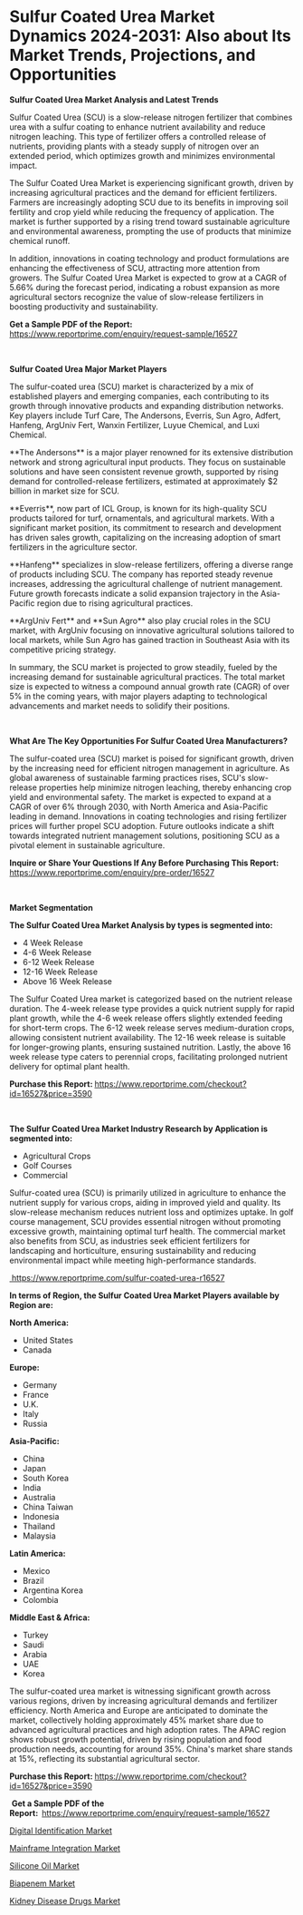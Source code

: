 <p><h1>Sulfur Coated Urea Market Dynamics 2024-2031: Also about Its Market Trends, Projections, and Opportunities</h1></p><p><strong>Sulfur Coated Urea Market Analysis and Latest Trends</strong></p>
<p><p>Sulfur Coated Urea (SCU) is a slow-release nitrogen fertilizer that combines urea with a sulfur coating to enhance nutrient availability and reduce nitrogen leaching. This type of fertilizer offers a controlled release of nutrients, providing plants with a steady supply of nitrogen over an extended period, which optimizes growth and minimizes environmental impact.</p><p>The Sulfur Coated Urea Market is experiencing significant growth, driven by increasing agricultural practices and the demand for efficient fertilizers. Farmers are increasingly adopting SCU due to its benefits in improving soil fertility and crop yield while reducing the frequency of application. The market is further supported by a rising trend toward sustainable agriculture and environmental awareness, prompting the use of products that minimize chemical runoff.</p><p>In addition, innovations in coating technology and product formulations are enhancing the effectiveness of SCU, attracting more attention from growers. The Sulfur Coated Urea Market is expected to grow at a CAGR of 5.66% during the forecast period, indicating a robust expansion as more agricultural sectors recognize the value of slow-release fertilizers in boosting productivity and sustainability.</p></p>
<p><strong>Get a Sample PDF of the Report:&nbsp;</strong> <a href="https://www.reportprime.com/enquiry/request-sample/16527?utm_campaign=116&utm_medium=2&utm_source=Github&utm_content=ia&utm_term=23112024&utm_id=sulfur-coated-urea">https://www.reportprime.com/enquiry/request-sample/16527</a></p>
<p>&nbsp;</p>
<p><strong>Sulfur Coated Urea Major Market Players</strong></p>
<p><p>The sulfur-coated urea (SCU) market is characterized by a mix of established players and emerging companies, each contributing to its growth through innovative products and expanding distribution networks. Key players include Turf Care, The Andersons, Everris, Sun Agro, Adfert, Hanfeng, ArgUniv Fert, Wanxin Fertilizer, Luyue Chemical, and Luxi Chemical.</p><p>**The Andersons** is a major player renowned for its extensive distribution network and strong agricultural input products. They focus on sustainable solutions and have seen consistent revenue growth, supported by rising demand for controlled-release fertilizers, estimated at approximately $2 billion in market size for SCU.</p><p>**Everris**, now part of ICL Group, is known for its high-quality SCU products tailored for turf, ornamentals, and agricultural markets. With a significant market position, its commitment to research and development has driven sales growth, capitalizing on the increasing adoption of smart fertilizers in the agriculture sector.</p><p>**Hanfeng** specializes in slow-release fertilizers, offering a diverse range of products including SCU. The company has reported steady revenue increases, addressing the agricultural challenge of nutrient management. Future growth forecasts indicate a solid expansion trajectory in the Asia-Pacific region due to rising agricultural practices.</p><p>**ArgUniv Fert** and **Sun Agro** also play crucial roles in the SCU market, with ArgUniv focusing on innovative agricultural solutions tailored to local markets, while Sun Agro has gained traction in Southeast Asia with its competitive pricing strategy.</p><p>In summary, the SCU market is projected to grow steadily, fueled by the increasing demand for sustainable agricultural practices. The total market size is expected to witness a compound annual growth rate (CAGR) of over 5% in the coming years, with major players adapting to technological advancements and market needs to solidify their positions.</p></p>
<p>&nbsp;</p>
<p><strong>What Are The Key Opportunities For Sulfur Coated Urea Manufacturers?</strong></p>
<p><p>The sulfur-coated urea (SCU) market is poised for significant growth, driven by the increasing need for efficient nitrogen management in agriculture. As global awareness of sustainable farming practices rises, SCU's slow-release properties help minimize nitrogen leaching, thereby enhancing crop yield and environmental safety. The market is expected to expand at a CAGR of over 6% through 2030, with North America and Asia-Pacific leading in demand. Innovations in coating technologies and rising fertilizer prices will further propel SCU adoption. Future outlooks indicate a shift towards integrated nutrient management solutions, positioning SCU as a pivotal element in sustainable agriculture.</p></p>
<p><strong>Inquire or Share Your Questions If Any Before Purchasing This Report:</strong> <a href="https://www.reportprime.com/enquiry/pre-order/16527?utm_campaign=116&utm_medium=2&utm_source=Github&utm_content=ia&utm_term=23112024&utm_id=sulfur-coated-urea">https://www.reportprime.com/enquiry/pre-order/16527</a></p>
<p>&nbsp;</p>
<p><strong>Market Segmentation</strong></p>
<p><strong>The Sulfur Coated Urea Market Analysis by types is segmented into:</strong></p>
<p><ul><li>4 Week Release</li><li>4-6 Week Release</li><li>6-12 Week Release</li><li>12-16 Week Release</li><li>Above 16 Week Release</li></ul></p>
<p><p>The Sulfur Coated Urea market is categorized based on the nutrient release duration. The 4-week release type provides a quick nutrient supply for rapid plant growth, while the 4-6 week release offers slightly extended feeding for short-term crops. The 6-12 week release serves medium-duration crops, allowing consistent nutrient availability. The 12-16 week release is suitable for longer-growing plants, ensuring sustained nutrition. Lastly, the above 16 week release type caters to perennial crops, facilitating prolonged nutrient delivery for optimal plant health.</p></p>
<p><strong>Purchase this Report:&nbsp;</strong><a href="https://www.reportprime.com/checkout?id=16527&price=3590&utm_campaign=116&utm_medium=2&utm_source=Github&utm_content=ia&utm_term=23112024&utm_id=sulfur-coated-urea">https://www.reportprime.com/checkout?id=16527&price=3590</a></p>
<p>&nbsp;</p>
<p><strong>The Sulfur Coated Urea Market Industry Research by Application is segmented into:</strong></p>
<p><ul><li>Agricultural Crops</li><li>Golf Courses</li><li>Commercial</li></ul></p>
<p><p>Sulfur-coated urea (SCU) is primarily utilized in agriculture to enhance the nutrient supply for various crops, aiding in improved yield and quality. Its slow-release mechanism reduces nutrient loss and optimizes uptake. In golf course management, SCU provides essential nitrogen without promoting excessive growth, maintaining optimal turf health. The commercial market also benefits from SCU, as industries seek efficient fertilizers for landscaping and horticulture, ensuring sustainability and reducing environmental impact while meeting high-performance standards.</p></p>
<p><a href="https://www.reportprime.com/sulfur-coated-urea-r16527?utm_campaign=116&utm_medium=2&utm_source=Github&utm_content=ia&utm_term=23112024&utm_id=sulfur-coated-urea">&nbsp;https://www.reportprime.com/sulfur-coated-urea-r16527</a></p>
<p><strong>In terms of Region, the Sulfur Coated Urea Market Players available by Region are:</strong></p>
<p>
    <p> <strong> North America: </strong>
        <ul>
            <li>United States</li>
            <li>Canada</li>
        </ul>
        </p> 
    <p> <strong> Europe: </strong>
        <ul>
            <li>Germany</li>
            <li>France</li>
            <li>U.K.</li>
            <li>Italy</li>
            <li>Russia</li>
        </ul>
        </p> 
    <p> <strong> Asia-Pacific: </strong>
        <ul>
            <li>China</li>
            <li>Japan</li>
            <li>South Korea</li>
            <li>India</li>
            <li>Australia</li>
            <li>China Taiwan</li>
            <li>Indonesia</li>
            <li>Thailand</li>
            <li>Malaysia</li>
        </ul>
        </p> 
    <p> <strong> Latin America: </strong>
        <ul>
            <li>Mexico</li>
            <li>Brazil</li>
            <li>Argentina Korea</li>
            <li>Colombia</li>
        </ul>
        </p> 
    <p> <strong> Middle East & Africa: </strong>
        <ul>
            <li>Turkey</li>
            <li>Saudi</li>
            <li>Arabia</li>
            <li>UAE</li>
            <li>Korea</li>
        </ul>
    </p>
    </p>
<p><p>The sulfur-coated urea market is witnessing significant growth across various regions, driven by increasing agricultural demands and fertilizer efficiency. North America and Europe are anticipated to dominate the market, collectively holding approximately 45% market share due to advanced agricultural practices and high adoption rates. The APAC region shows robust growth potential, driven by rising population and food production needs, accounting for around 35%. China's market share stands at 15%, reflecting its substantial agricultural sector.</p></p>
<p><strong>Purchase this Report: </strong><a href="https://www.reportprime.com/checkout?id=16527&price=3590&utm_campaign=116&utm_medium=2&utm_source=Github&utm_content=ia&utm_term=23112024&utm_id=sulfur-coated-urea">https://www.reportprime.com/checkout?id=16527&price=3590</a></p>
<p>&nbsp;<strong>Get a Sample PDF of the Report:&nbsp;&nbsp;</strong><a href="https://www.reportprime.com/enquiry/request-sample/16527?utm_campaign=116&utm_medium=2&utm_source=Github&utm_content=ia&utm_term=23112024&utm_id=sulfur-coated-urea">https://www.reportprime.com/enquiry/request-sample/16527</a></p>
<p><strong></strong></p>
<p><p><a href="https://issuu.com/reportprime-2/docs/digital-identification-market-size-_b5ddff4e914937?utm_campaign=116&utm_medium=2&utm_source=Github&utm_content=ia&utm_term=23112024&utm_id=sulfur-coated-urea">Digital Identification Market</a></p><p><a href="https://issuu.com/reportprime-2/docs/mainframe-integration-market-size-2_19b65851c7f266?utm_campaign=116&utm_medium=2&utm_source=Github&utm_content=ia&utm_term=23112024&utm_id=sulfur-coated-urea">Mainframe Integration Market</a></p><p><a href="https://github.com/yoshih12/Market-Research-Report-List-4/blob/main/silicone-oil-market.md?utm_campaign=116&utm_medium=2&utm_source=Github&utm_content=ia&utm_term=23112024&utm_id=sulfur-coated-urea">Silicone Oil Market</a></p><p><a href="https://www.linkedin.com/pulse/biapenem-market-evolution-88-cagr-key-trends-watch-2024-2031-anrrf?utm_campaign=116&utm_medium=2&utm_source=Github&utm_content=ia&utm_term=23112024&utm_id=sulfur-coated-urea">Biapenem Market</a></p><p><a href="https://www.linkedin.com/pulse/examining-kidney-disease-drugs-market-globally-latest-trends-mi25f?utm_campaign=116&utm_medium=2&utm_source=Github&utm_content=ia&utm_term=23112024&utm_id=sulfur-coated-urea">Kidney Disease Drugs Market</a></p></p>